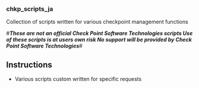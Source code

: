### chkp_scripts_ja
Collection of scripts written for various checkpoint management functions

#***These are not an official Check Point Software Technologies scripts
Use of these scripts is at users own risk
No support will be provided by Check Point Software Technologies***#

## Instructions 
- Various scripts custom written for specific requests
